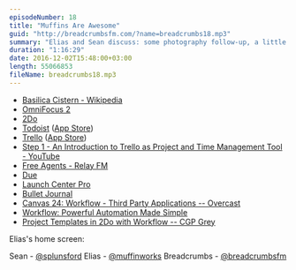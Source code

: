 ```yaml
---
episodeNumber: 18
title: "Muffins Are Awesome"
guid: "http://breadcrumbsfm.com/?name=breadcrumbs18.mp3"
summary: "Elias and Sean discuss: some photography follow-up, a little bit of movies and Netflix, the iPhone 7 Plus camera features, Elias's downgrade to an iPhone 6, changes for both of them in task management, and the artist formerly known as EJ going public."
duration: "1:16:29"
date: 2016-12-02T15:48:00+03:00
length: 55066853
fileName: breadcrumbs18.mp3
---
```


- [Basilica Cistern - Wikipedia](https://en.wikipedia.org/wiki/Basilica_Cistern?wprov=sfsi1)
- [OmniFocus 2](https://geo.itunes.apple.com/us/app/omnifocus-2/id904071710)
- [ 2Do](https://geo.itunes.apple.com/us/app/2do-reminders-personal-planner/id303656546)
- [Todoist](https://todoist.com/) ([App Store](https://geo.itunes.apple.com/us/app/todoist-todo-list-for-organizing/id572688855))
- [Trello](https://trello.com/) ([App Store](https://geo.itunes.apple.com/us/app/trello/id461504587))
- [Step 1 - An Introduction to Trello as Project and Time Management Tool - YouTube](https://youtu.be/ph5UVsuqPUU)
- [Free Agents - Relay FM](https://www.relay.fm/freeagents)
- [ Due](https://geo.itunes.apple.com/us/app/due-reminders-countdown-timers/id390017969)
- [ Launch Center Pro](https://geo.itunes.apple.com/us/app/launch-center-pro-shortcut/id532016360)
- [Bullet Journal](http://bulletjournal.com/)
- [Canvas 24: Workflow - Third Party Applications -- Overcast](https://overcast.fm/+F1iLQxIGQ/33:33)
- [ Workflow: Powerful Automation Made Simple](https://geo.itunes.apple.com/us/app/workflow-powerful-automation/id915249334)
- [ Project Templates in 2Do with Workflow -- CGP Grey](http://www.cgpgrey.com/blog/project-templates-in-2do-with-workflow)

Elias's home screen: 

Sean - [@splunsford](https://twitter.com/splunsford) Elias - [@muffinworks](https://twitter.com/muffinworks) Breadcrumbs - [@breadcrumbsfm](https://twitter.com/breadcrumbsfm)